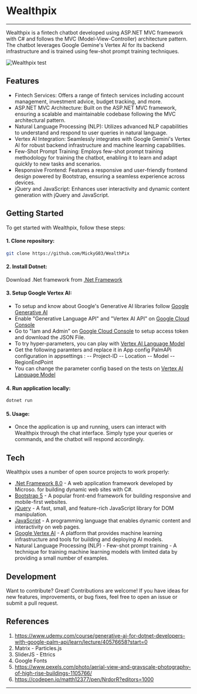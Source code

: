 # Wealthpix
---

Wealthpix is a fintech chatbot developed using ASP.NET MVC framework with C# and follows the MVC (Model-View-Controller) architecture pattern. The chatbot leverages Google Gemine's Vertex AI for its backend infrastructure and is trained using few-shot prompt training techniques.

![Wealthpix test](https://github.com/MickyG03/Wealthpix/assets/76037226/77b48098-3ebf-4e79-aaab-fcbab95cf3a1)


## Features

- Fintech Services: Offers a range of fintech services including account management, investment advice, budget tracking, and more.
- ASP.NET MVC Architecture: Built on the ASP.NET MVC framework, ensuring a scalable and maintainable codebase following the MVC architectural pattern.
- Natural Language Processing (NLP): Utilizes advanced NLP capabilities to understand and respond to user queries in natural language.
- Vertex AI Integration: Seamlessly integrates with Google Gemini's Vertex AI for robust backend infrastructure and machine learning capabilities.
- Few-Shot Prompt Training: Employs few-shot prompt training methodology for training the chatbot, enabling it to learn and adapt quickly to new tasks and scenarios.
- Responsive Frontend: Features a responsive and user-friendly frontend design powered by Bootstrap, ensuring a seamless experience across devices.
- jQuery and JavaScript: Enhances user interactivity and dynamic content generation with jQuery and JavaScript.

## Getting Started
To get started with Wealthpix, follow these steps:

#### 1. Clone repository: 
```sh
git clone https://github.com/MickyG03/WealthPix
```
#### 2. Install Dotnet: 
Download .Net framework from [.Net Framework]

#### 3. Setup Google Vertex AI: 
- To setup and know about Google's Generative AI libraries follow [Google Generative AI]
- Enable "Generative Language API" and "Vertex AI API" on [Google Cloud Console]
- Go to "Iam and Admin" on [Google Cloud Console] to setup access token and download the JSON File. 
- To try hyper-parameters, you can play with [Vertex AI Language Model]
- Get the following paramters and replace it in App config PalmAPi configuration in appsettings : 
-- Project-ID
-- Location
-- Model
-- RegionEndPoint
- You can change the parameter config based on the tests on [Vertex AI Language Model]

#### 4. Run application locally:
```sh
dotnet run
```

#### 5. Usage:
- Once the application is up and running, users can interact with Wealthpix through the chat interface. Simply type your queries or commands, and the chatbot will respond accordingly.

## Tech
Wealthpix uses a number of open source projects to work properly:

- [.Net Framework 8.0] - A web application framework developed by Microso. for building dynamic web sites with C#.
- [Bootstrap 5] -  A popular front-end framework for building responsive and mobile-first websites.
- [jQuery] - A fast, small, and feature-rich JavaScript library for DOM manipulation.
- [JavaScript] - A programming language that enables dynamic content and interactivity on web pages.
- [Google Vertex AI] - A platform that provides machine learning infrastructure and tools for building and deploying AI models.
- Natural Language Processing (NLP) - Few-shot prompt training - A technique for training machine learning models with limited data by providing a small number of examples.

## Development

Want to contribute? Great!
Contributions are welcome! If you have ideas for new features, improvements, or bug fixes, feel free to open an issue or submit a pull request.

## References

1. https://www.udemy.com/course/generative-ai-for-dotnet-developers-with-google-palm-api/learn/lecture/40576658?start=0
2. Matrix - Particles.js
3. SliderJS - Ettrics
4. Google Fonts
5. https://www.pexels.com/photo/aerial-view-and-grayscale-photography-of-high-rise-buildings-1105766/
6. https://codepen.io/matth12377/pen/NrdorR?editors=1000
---

[//]: # (These are reference links used in the body of this note and get stripped out when the markdown processor does its job. There is no need to format nicely because it shouldn't be seen. Thanks SO - http://stackoverflow.com/questions/4823468/store-comments-in-markdown-syntax)

   [.Net Framework ]: <https://dotnet.microsoft.com/en-us/download>
   [.Net Framework 8.0 ]: <https://dotnet.microsoft.com/en-us/download>
   [Google Generative AI]: <https://cloud.google.com/vertex-ai/generative-ai/docs/learn/overview>
   [Google Cloud Console]: <https://console.cloud.google.com/>
   [Vertex AI Language Model]: <https://console.cloud.google.com/projectselector2/vertex-ai/generative/language>
   [Google Vertex AI]: <https://cloud.google.com/vertex-ai?hl=en>
   [jQuery]: <http://jquery.com>
   [Bootstrap 5]: <https://getbootstrap.com/docs/5.0/getting-started/introduction/>
   [Javascript]: <https://www.javascript.com/>
